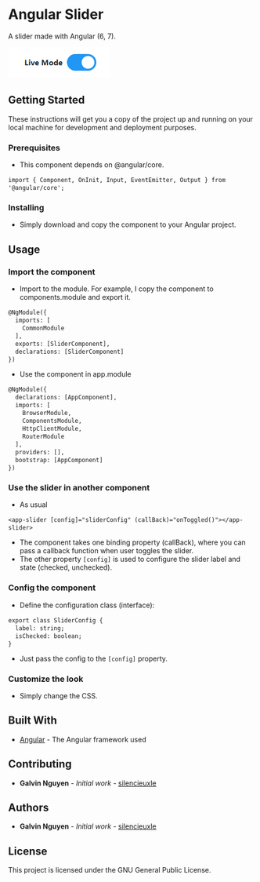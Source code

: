 # Angular Slider
A slider made with Angular (6, 7).

![Image of slider](image/preview.png)

## Getting Started

These instructions will get you a copy of the project up and running on your local machine for development and deployment purposes.

### Prerequisites
- This component depends on @angular/core.

```
import { Component, OnInit, Input, EventEmitter, Output } from '@angular/core';
```

### Installing

* Simply download and copy the component to your Angular project.

## Usage
### Import the component

- Import to the module. For example, I copy the component to components.module and export it.

```
@NgModule({
  imports: [
    CommonModule
  ],
  exports: [SliderComponent],
  declarations: [SliderComponent]
})
```

- Use the component in app.module

```
@NgModule({
  declarations: [AppComponent],
  imports: [
    BrowserModule,
    ComponentsModule,
    HttpClientModule,
    RouterModule
  ],
  providers: [],
  bootstrap: [AppComponent]
})
```
### Use the slider in another component
- As usual

```
<app-slider [config]="sliderConfig" (callBack)="onToggled()"></app-slider>
```

- The component takes one binding property (callBack), where you can pass a callback function when user toggles the slider.
- The other property `[config]` is used to configure the slider label and state (checked, unchecked).

### Config the component
- Define the configuration class (interface):

```
export class SliderConfig {
  label: string;
  isChecked: boolean;
}
```

- Just pass the config to the `[config]` property.

### Customize the look

- Simply change the CSS.

## Built With

* [Angular](https://angular.io/) - The Angular framework used

## Contributing

* **Galvin Nguyen** - *Initial work* - [silencieuxle](https://github.com/silencieuxle)

## Authors

* **Galvin Nguyen** - *Initial work* - [silencieuxle](https://github.com/silencieuxle)

## License

This project is licensed under the GNU General Public License.
